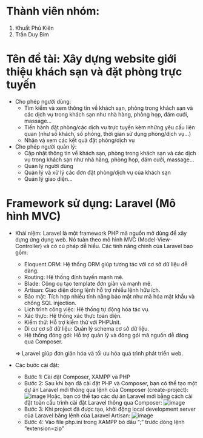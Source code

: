 # Thành viên nhóm:
1. Khuất Phú Kiên
2. Trần Duy Bim

# Tên đề tài: Xây dựng website giới thiệu khách sạn và đặt phòng trực tuyến

* Cho phép người dùng:
  - Tìm kiếm và xem thông tin về khách sạn, phòng trong khách sạn và các dịch vụ trong khách
sạn như nhà hàng, phòng họp, đám cưới, massage...
  - Tiến hành đặt phòng/các dịch vụ trực tuyến kèm những yêu cầu liên quan (như số khách, số
phòng, thời gian sử dụng phòng/dịch vụ...)
  - Nhận và xem các kết quả đặt phòng/dịch vụ
* Cho phép người quản lý:
  - Cập nhật thông tin về khách sạn, phòng trong khách sạn và các dịch vụ trong khách sạn như
nhà hàng, phòng họp, đám cưới, massage...
  - Quản lý người dùng
  - Quản lý và xử lý các đơn đặt phòng/dịch vụ của khách sạn
  - Quản lý giao diện...

# Framework sử dụng: Laravel (Mô hình MVC)
* Khái niệm: Laravel là một framework PHP mã nguồn mở dùng để xây dựng ứng dụng web. Nó tuân theo mô hình MVC (Model-View-Controller) và có cú pháp dễ hiểu. Các tính năng chính của Laravel bao gồm:
  - Eloquent ORM: Hệ thống ORM giúp tương tác với cơ sở dữ liệu dễ dàng.
  - Routing: Hệ thống định tuyến mạnh mẽ.
  - Blade: Công cụ tạo template đơn giản và mạnh mẽ.
  - Artisan: Giao diện dòng lệnh hỗ trợ nhiều lệnh hữu ích.
  - Bảo mật: Tích hợp nhiều tính năng bảo mật như mã hóa mật khẩu và chống SQL injection.
  - Lịch trình công việc: Hệ thống tự động hóa tác vụ.
  - Xác thực: Hệ thống xác thực toàn diện.
  - Kiểm thử: Hỗ trợ kiểm thử với PHPUnit.
  - Di cư cơ sở dữ liệu: Quản lý schema cơ sở dữ liệu.
  - Hệ thống đóng gói: Hỗ trợ quản lý và đóng gói mã nguồn dễ dàng qua Composer.
  
  => Laravel giúp đơn giản hóa và tối ưu hóa quá trình phát triển web.
* Các bước cài đặt:
  - Bước 1: Cài đặt Composer, XAMPP và PHP
  - Bước 2: Sau khi bạn đã cài đặt PHP và Composer, bạn có thể tạo một dự án Laravel mới thông qua lệnh của Composer (create-project):
    ![image](https://github.com/KhuatKien/WebNangCao-Nhom15/assets/91423106/20fb211a-8ec1-44ee-98d7-6832ef752494)
    Hoặc, bạn có thể tạo các dự án Laravel mới bằng cách cài đặt toàn cầu trình cài đặt Laravel thông qua Composer:
    ![image](https://github.com/KhuatKien/WebNangCao-Nhom15/assets/91423106/c0e23220-d5d7-4b5b-abe0-66f16ddd9405)
  - Bước 3: Khi project đã được tạo, khởi động local development server của Laravel bằng lệnh của Laravel Artisan:
    ![image](https://github.com/KhuatKien/WebNangCao-Nhom15/assets/91423106/64b93d21-f12d-4ead-9475-0da72a3d5144)
  - Bước 4: Vào file php.ini trong XAMPP bỏ dấu “;” trước dòng lệnh “extension=zip”
